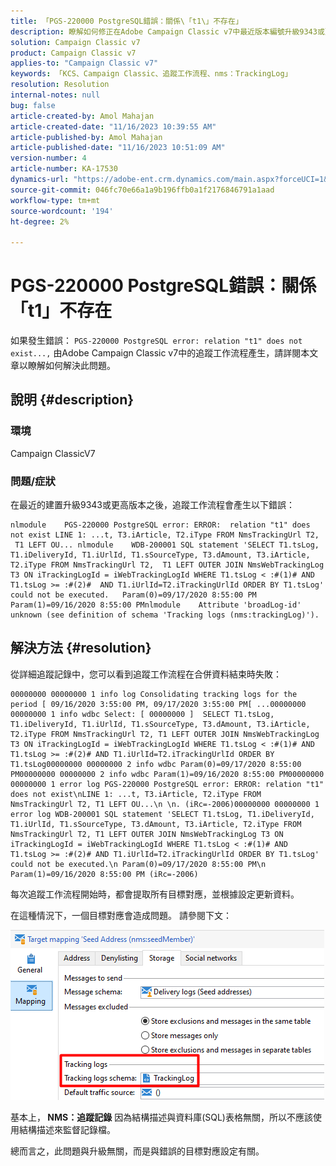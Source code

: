 ```yaml
---
title: 「PGS-220000 PostgreSQL錯誤：關係\「t1\」不存在」
description: 瞭解如何修正在Adobe Campaign Classic v7中最近版本編號升級9343或更高版本後追蹤工作流程產生的錯誤。
solution: Campaign Classic v7
product: Campaign Classic v7
applies-to: "Campaign Classic v7"
keywords: 「KCS、Campaign Classic、追蹤工作流程、nms：TrackingLog」
resolution: Resolution
internal-notes: null
bug: false
article-created-by: Amol Mahajan
article-created-date: "11/16/2023 10:39:55 AM"
article-published-by: Amol Mahajan
article-published-date: "11/16/2023 10:51:09 AM"
version-number: 4
article-number: KA-17530
dynamics-url: "https://adobe-ent.crm.dynamics.com/main.aspx?forceUCI=1&pagetype=entityrecord&etn=knowledgearticle&id=65d80679-6c84-ee11-8179-6045bd0065b6"
source-git-commit: 046fc70e66a1a9b196ffb0a1f2176846791a1aad
workflow-type: tm+mt
source-wordcount: '194'
ht-degree: 2%

---
```


# PGS-220000 PostgreSQL錯誤：關係「t1」不存在


如果發生錯誤： `PGS-220000 PostgreSQL error: relation "t1" does not exist...,` 由Adobe Campaign Classic v7中的追蹤工作流程產生，請詳閱本文章以瞭解如何解決此問題。

## 說明 {#description}


### <b>環境</b>

Campaign ClassicV7



### <b>問題/症狀</b>

在最近的建置升級9343或更高版本之後，追蹤工作流程會產生以下錯誤：




```
nlmodule    PGS-220000 PostgreSQL error: ERROR:  relation "t1" does not exist LINE 1: ...t, T3.iArticle, T2.iType FROM NmsTrackingUrl T2,  T1 LEFT OU... nlmodule    WDB-200001 SQL statement 'SELECT T1.tsLog, T1.iDeliveryId, T1.iUrlId, T1.sSourceType, T3.dAmount, T3.iArticle, T2.iType FROM NmsTrackingUrl T2,  T1 LEFT OUTER JOIN NmsWebTrackingLog T3 ON iTrackingLogId = iWebTrackingLogId WHERE T1.tsLog < :#(1)# AND T1.tsLog >= :#(2)#  AND T1.iUrlId=T2.iTrackingUrlId ORDER BY T1.tsLog' could not be executed.   Param(0)=09/17/2020 8:55:00 PM   Param(1)=09/16/2020 8:55:00 PMnlmodule    Attribute 'broadLog-id' unknown (see definition of schema 'Tracking logs (nms:trackingLog)').
```





## 解決方法 {#resolution}


從詳細追蹤記錄中，您可以看到追蹤工作流程在合併資料結束時失敗：




```
00000000 00000000 1 info log Consolidating tracking logs for the period [ 09/16/2020 3:55:00 PM, 09/17/2020 3:55:00 PM[ ...00000000 00000000 1 info wdbc Select: [ 00000000 ]  SELECT T1.tsLog, T1.iDeliveryId, T1.iUrlId, T1.sSourceType, T3.dAmount, T3.iArticle, T2.iType FROM NmsTrackingUrl T2, T1 LEFT OUTER JOIN NmsWebTrackingLog T3 ON iTrackingLogId = iWebTrackingLogId WHERE T1.tsLog < :#(1)# AND T1.tsLog >= :#(2)# AND T1.iUrlId=T2.iTrackingUrlId ORDER BY T1.tsLog00000000 00000000 2 info wdbc Param(0)=09/17/2020 8:55:00 PM00000000 00000000 2 info wdbc Param(1)=09/16/2020 8:55:00 PM00000000 00000000 1 error log PGS-220000 PostgreSQL error: ERROR: relation "t1" does not exist\nLINE 1: ...t, T3.iArticle, T2.iType FROM NmsTrackingUrl T2, T1 LEFT OU...\n \n. (iRc=-2006)00000000 00000000 1 error log WDB-200001 SQL statement 'SELECT T1.tsLog, T1.iDeliveryId, T1.iUrlId, T1.sSourceType, T3.dAmount, T3.iArticle, T2.iType FROM NmsTrackingUrl T2, T1 LEFT OUTER JOIN NmsWebTrackingLog T3 ON iTrackingLogId = iWebTrackingLogId WHERE T1.tsLog < :#(1)# AND T1.tsLog >= :#(2)# AND T1.iUrlId=T2.iTrackingUrlId ORDER BY T1.tsLog' could not be executed.\n Param(0)=09/17/2020 8:55:00 PM\n Param(1)=09/16/2020 8:55:00 PM (iRc=-2006)
```




每次追蹤工作流程開始時，都會提取所有目標對應，並根據設定更新資料。

在這種情況下，一個目標對應會造成問題。 請參閱下文：

![](assets/a06a8deb-6536-ec11-b6e6-000d3a348885.png)

基本上，<b> NMS：追蹤記錄</b> 因為結構描述與資料庫(SQL)表格無關，所以不應該使用結構描述來監督記錄檔。

總而言之，此問題與升級無關，而是與錯誤的目標對應設定有關。
